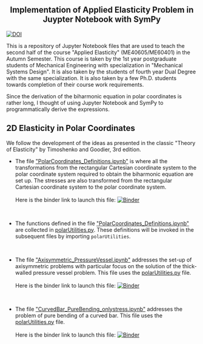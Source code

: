 <h2 align="center">Implementation of Applied Elasticity Problem in Juypter Notebook with SymPy</h2>

[![DOI](https://zenodo.org/badge/215966846.svg)](https://zenodo.org/badge/latestdoi/215966846)

This is a repository of Jupyter Notebook files that are used to teach the second half of the course "Applied Elasticity" (ME40605/ME60401) in the Autumn Semester. This course is taken by the 1st year postgraduate students of Mechanical Engineering with specialization in "Mechanical Systems Design". It is also taken by the students of fourth year Dual Degree with the same specialization. It is also taken by a few Ph.D. students towards completion of their course work requirements.

Since the derivation of the biharmonic equation in polar coordinates is rather long, I thought of using Jupyter Notebook and SymPy to programmatically derive the expressions. 

## 2D Elasticity in Polar Coordinates

We follow the development of the ideas as presented in the classic "Theory of Elasticity" by Timoshenko and Goodier, 3rd edition. 

* The file ["PolarCoordinates_Definitions.ipynb"](https://nbviewer.jupyter.org/github/jeevanjyoti4/elasticity/blob/master/PolarCoordinates_Definitions.ipynb) is where all the transformations from the rectangular Cartesian coordinate system to the polar coordinate system required to obtain the biharmonic equation are set up. The stresses are also transformed from the rectangular Cartesian coordinate system to the polar coordinate system. <br><br> Here is the binder link to launch this file: [![Binder](https://mybinder.org/badge_logo.svg)](https://mybinder.org/v2/gh/jeevanjyoti4/elasticity/master?filepath=PolarCoordinates_Definitions.ipynb)

<br>

* The functions defined in the file ["PolarCoordinates_Definitions.ipynb"](https://nbviewer.jupyter.org/github/jeevanjyoti4/elasticity/blob/master/PolarCoordinates_Definitions.ipynb) are collected in [polarUtilities.py](https://github.com/jeevanjyoti4/elasticity/blob/master/polarUtilities.py). These definitions will be invoked in the subsequent files by importing `polarUtilities`. 

<br>

* The file ["Axisymmetric_PressureVessel.ipynb"](https://nbviewer.jupyter.org/github/jeevanjyoti4/elasticity/blob/master/Axisymmetric_PressureVessel.ipynb) addresses the set-up of axisymmetric problems with particular focus on the solution of the thick-walled pressure vessel problem. This file uses the [polarUtilities.py](https://nbviewer.jupyter.org/github/jeevanjyoti4/elasticity/blob/master/polarUtilities.py) file. <br><br> Here is the binder link to launch this file: [![Binder](https://mybinder.org/badge_logo.svg)](https://mybinder.org/v2/gh/jeevanjyoti4/elasticity/master?filepath=Axisymmetric_PressureVessel.ipynb) 

<br>


* The file ["CurvedBar_PureBending_onlystress.ipynb"](https://nbviewer.jupyter.org/github/jeevanjyoti4/elasticity/blob/master/CurvedBar_PureBending_onlystress.ipynb) addresses the problem of pure bending of a curved bar. This file uses the [polarUtilities.py](https://github.com/jeevanjyoti4/elasticity/blob/master/polarUtilities.py) file. <br><br>Here is the binder link to launch this file: [![Binder](https://mybinder.org/badge_logo.svg)](https://mybinder.org/v2/gh/jeevanjyoti4/elasticity/master?filepath=CurvedBar_PureBending_onlystress.ipynb)



<!--
<br>

* The file ["CurvedBar_HorizontalLoad.ipynb"](https://nbviewer.jupyter.org/github/jeevanjyoti4/elasticity/blob/master/CurvedBar_HorizontalLoad.ipynb) addresses the problem of a curved bar with a horizontal shear load at one end with the other end clamped. This file too uses the [polarUtilities.py](https://github.com/jeevanjyoti4/elasticity/blob/master/polarUtilities.py) file. <br><br>Here is the binder link to launch the third file: [![Binder](https://mybinder.org/badge_logo.svg)](https://mybinder.org/v2/gh/jeevanjyoti4/elasticity/master?filepath=CurvedBar_HorizontalLoad.ipynb)

<br>

* The fourth file ["Plate-CircularHole.ipynb"](https://nbviewer.jupyter.org/github/jeevanjyoti4/elasticity/blob/master/Plate-CircularHole.ipynb) addresses the classic problem of a plate with a small circular hole subjected to uniaxial tensile load. This file again uses the [polarUtilities.py](https://github.com/jeevanjyoti4/elasticity/blob/master/polarUtilities.py) file.  <br><br>Here is the binder link to launch the fourth file: [![Binder](https://mybinder.org/badge_logo.svg)](https://mybinder.org/v2/gh/jeevanjyoti4/elasticity/master?filepath=Plate-CircularHole.ipynb)

5. The fifth file ["Flamant.ipynb"](https://nbviewer.jupyter.org/github/jeevanjyoti4/elasticity/blob/master/Flamant.ipynb) addresses another classic problem of a vertical point loading on an infinite half space. This file uses the [polarUtilities.py](https://github.com/jeevanjyoti4/elasticity/blob/master/polarUtilities.py) file. <br><br>Here is the binder link to launch the fifth file: [![Binder](https://mybinder.org/badge_logo.svg)](https://mybinder.org/v2/gh/jeevanjyoti4/elasticity/master?filepath=Flamant.ipynb) 
   
-->

